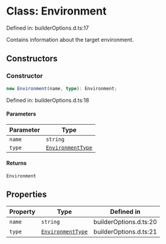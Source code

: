 # Class: Environment

Defined in: builderOptions.d.ts:17

Contains information about the target environment.

## Constructors

### Constructor

```ts
new Environment(name, type): Environment;
```

Defined in: builderOptions.d.ts:18

#### Parameters

| Parameter | Type |
| ------ | ------ |
| `name` | `string` |
| `type` | [`EnvironmentType`](../enums/EnvironmentType.md) |

#### Returns

`Environment`

## Properties

| Property | Type | Defined in |
| ------ | ------ | ------ |
| <a id="name"></a> `name` | `string` | builderOptions.d.ts:20 |
| <a id="type"></a> `type` | [`EnvironmentType`](../enums/EnvironmentType.md) | builderOptions.d.ts:21 |
